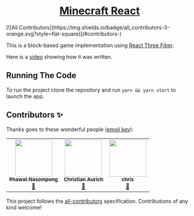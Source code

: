 <h1 align="center"><a href="https://www.youtube.com/watch?v=Lc2JvBXMesY">Minecraft React</a></h1>
<!-- ALL-CONTRIBUTORS-BADGE:START - Do not remove or modify this section -->
[![All Contributors](https://img.shields.io/badge/all_contributors-3-orange.svg?style=flat-square)](#contributors-)
<!-- ALL-CONTRIBUTORS-BADGE:END -->


This is a block-based game implementation using [React Three Fiber](https://github.com/pmndrs/react-three-fiber).

Here is a [video](https://www.youtube.com/watch?v=Lc2JvBXMesY) showing how it was written.

## Running The Code

To run the project clone the repository and run `yarn && yarn start` to launch the app.

## Contributors ✨

Thanks goes to these wonderful people ([emoji key](https://allcontributors.org/docs/en/emoji-key)):

<!-- ALL-CONTRIBUTORS-LIST:START - Do not remove or modify this section -->
<!-- prettier-ignore-start -->
<!-- markdownlint-disable -->
<table>
  <tr>
    <td align="center"><a href="https://github.com/mockingbird001"><img src="https://avatars.githubusercontent.com/u/41034406?v=4?s=100" width="100px;" alt=""/><br /><sub><b>Phawat Nasompong</b></sub></a><br /><a href="#maintenance-mockingbird001" title="Maintenance">🚧</a></td>
    <td align="center"><a href="https://www.linkedin.com/in/christian-aurich-zm/"><img src="https://avatars.githubusercontent.com/u/36874062?v=4?s=100" width="100px;" alt=""/><br /><sub><b>Christian Aurich</b></sub></a><br /><a href="#maintenance-christianaurichzm" title="Maintenance">🚧</a></td>
    <td align="center"><a href="http://www.parweb.fr/"><img src="https://avatars.githubusercontent.com/u/174339?v=4?s=100" width="100px;" alt=""/><br /><sub><b>chris</b></sub></a><br /><a href="#maintenance-parweb" title="Maintenance">🚧</a></td>
  </tr>
</table>

<!-- markdownlint-restore -->
<!-- prettier-ignore-end -->

<!-- ALL-CONTRIBUTORS-LIST:END -->

This project follows the [all-contributors](https://github.com/all-contributors/all-contributors) specification. Contributions of any kind welcome!